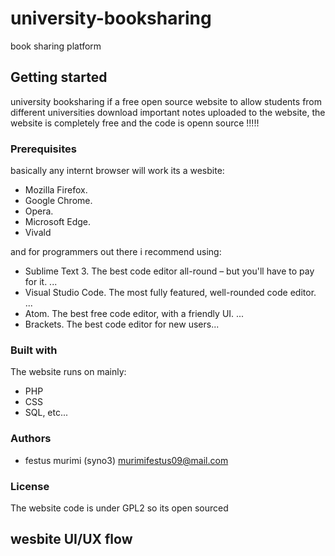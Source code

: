 # university-booksharing
book sharing platform

## Getting started
university booksharing if a free open source website to allow students from different universities download important notes uploaded to the website, the website is completely free and the code is openn source !!!!!

### Prerequisites
basically any internt browser will work its a wesbite: 

* Mozilla Firefox.
* Google Chrome.
* Opera.
* Microsoft Edge.
* Vivald

and for programmers out there i recommend using:

* Sublime Text 3. The best code editor all-round – but you'll have to pay for it. ...
* Visual Studio Code. The most fully featured, well-rounded code editor. ...
* Atom. The best free code editor, with a friendly UI. ...
* Brackets. The best code editor for new users...

### Built with

The website runs on mainly:

* PHP
* CSS
* SQL, etc...

### Authors

* festus murimi (syno3) murimifestus09@mail.com

### License

The website code is under GPL2 so its open sourced

## wesbite UI/UX flow















